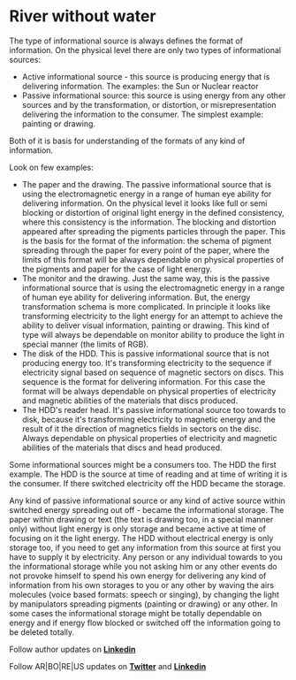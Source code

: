 # River without water

The type of informational source is always defines the format of information. On the physical level there are only two types of informational sources:

- Active informational source - this source is producing energy that is delivering information. The examples: the Sun or Nuclear reactor
- Passive informational source: this source is using energy from any other sources and by the transformation, or distortion, or misrepresentation delivering the information to the consumer. The simplest example: painting or drawing.

Both of it is basis for understanding of the formats of any kind of information.

Look on few examples:

- The paper and the drawing. The passive informational source that is using the electromagnetic energy in a range of human eye ability for delivering information. On the physical level it looks like full or semi blocking or distortion of original light energy in the defined consistency, where this consistency is the information. The blocking and distortion appeared after spreading the pigments particles through the paper. This is the basis for the format of the information: the schema of pigment spreading through the paper for every point of the paper, where the limits of this format will be always dependable on physical properties of the pigments and paper for the case of light energy.
- The monitor and the drawing. Just the same way, this is the passive informational source that is using the electromagnetic energy in a range of human eye ability for delivering information. But, the energy transformation schema is more complicated. In principle it looks like transforming electricity to the light energy for an attempt to achieve the ability to deliver visual information, painting or drawing. This kind of type will always be dependable on monitor ability to produce the light in special manner (the limits of RGB).
- The disk of the HDD. This is passive informational source that is not producing energy too. It's transforming electricity to the sequence if electricity signal based on sequence of magnetic sectors on discs. This sequence is the format for delivering information. For this case the format will be always dependable on physical properties of electricity and magnetic abilities of the materials that discs produced.
- The HDD's reader head. It's passive informational source too towards to disk, because it's transforming electricity to magnetic energy and the result of it the direction of magnetics fields in sectors on the disc. Always dependable on physical properties of electricity and magnetic abilities of the materials that discs and head produced.

Some informational sources might be a consumers too. The HDD the first example. The HDD is the source at time of reading and at time of writing it is the consumer. If there switched electricity off the HDD became the storage.

Any kind of passive informational source or any kind of active source within switched energy spreading out off - became the informational storage. The paper within drawing or text (the text is drawing too, in a special manner only) without light energy is only storage and became active at time of focusing on it the light energy. The HDD without electrical energy is only storage too, if you need to get any information from this source at first you have to supply it by electricity. Any person or any individual towards to you the informational storage while you not asking him or any other events do not provoke himself to spend his own energy for delivering any kind of information from his own storages to you or any other by waving the airs molecules (voice based formats: speech or singing), by changing the light by manipulators spreading pigments (painting or drawing) or any other. In some cases the informational storage might be totally dependable on energy and if energy flow blocked or switched off the information going to be deleted totally.

Follow author updates on [**Linkedin**](https://www.linkedin.com/in/alexandr-kirilov-3365b992/)

Follow AR|BO|RE|US updates on [**Twitter**](https://twitter.com/ArboreusSystems) and [**Linkedin**](www.linkedin.com/company/arboreus-systems/)